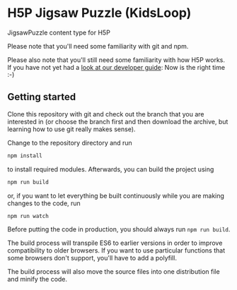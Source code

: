 # H5P Jigsaw Puzzle (KidsLoop)
JigsawPuzzle content type for H5P

Please note that you'll need some familiarity with git and npm.

Please also note that you'll still need some familiarity with how H5P works. If
you have not yet had a [look at our developer guide](https://h5p.org/developers):
Now is the right time :-)

## Getting started
Clone this repository with git and check out the branch that you are interested
in (or choose the branch first and then download the archive, but learning
how to use git really makes sense).

Change to the repository directory and run
```bash
npm install
```

to install required modules. Afterwards, you can build the project using
```bash
npm run build
```

or, if you want to let everything be built continuously while you are making
changes to the code, run
```bash
npm run watch
```
Before putting the code in production, you should always run `npm run build`.

The build process will transpile ES6 to earlier versions in order to improve
compatibility to older browsers. If you want to use particular functions that
some browsers don't support, you'll have to add a polyfill.

The build process will also move the source files into one distribution file and
minify the code.
